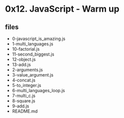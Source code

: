 # 0x12. JavaScript - Warm up

## files

- 0-javascript_is_amazing.js
- 1-multi_languages.js
- 10-factorial.js
- 11-second_biggest.js
- 12-object.js
- 13-add.js
- 2-arguments.js
- 3-value_argument.js
- 4-concat.js
- 5-to_integer.js
- 6-multi_languages_loop.js
- 7-multi_c.js
- 8-square.js
- 9-add.js
- README.md
